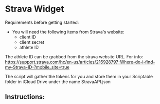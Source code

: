 # Strava Widget
Requirements before getting started:
* You will need the following items from Strava's website:
     * client ID
     * client secret
     * athlete ID 

The athlete ID can be grabbed from the strava website URL. For info: 
https://support.strava.com/hc/en-us/articles/216928797-Where-do-i-find-my-Strava-ID-?mobile_site=true

The script will gather the tokens for you and store them in your Scriptable folder in iCloud Drive under the name StravaAPI.json


## Instructions:

